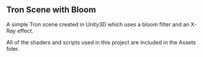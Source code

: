 ## Tron Scene with Bloom

A simple Tron scene created in Unity3D which uses a bloom filter and an X-Ray effect.

All of the shaders and scripts used in this project are included in the Assets foler.

